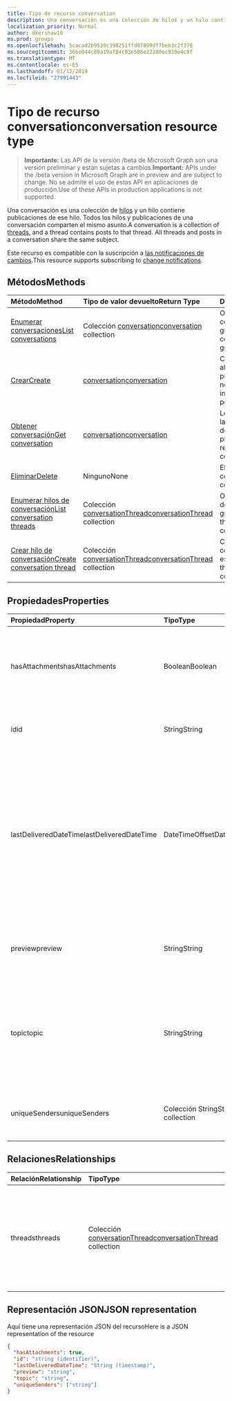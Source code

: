 ```yaml
---
title: Tipo de recurso conversation
description: Una conversación es una colección de hilos y un hilo contiene publicaciones de ese hilo. Todos los hilos y publicaciones de una conversación comparten el mismo asunto.
localization_priority: Normal
author: dkershaw10
ms.prod: groups
ms.openlocfilehash: 5cacad2b9539c398251ffd07899df7beb3c2f378
ms.sourcegitcommit: 36be044c89a19af84c93e586e22200ec919e4c9f
ms.translationtype: MT
ms.contentlocale: es-ES
ms.lasthandoff: 01/12/2019
ms.locfileid: "27991443"
---
```

# <a name="conversation-resource-type"></a><span data-ttu-id="9c3f9-104">Tipo de recurso conversation</span><span class="sxs-lookup"><span data-stu-id="9c3f9-104">conversation resource type</span></span>

> <span data-ttu-id="9c3f9-105">**Importante:** Las API de la versión /beta de Microsoft Graph son una versión preliminar y están sujetas a cambios.</span><span class="sxs-lookup"><span data-stu-id="9c3f9-105">**Important:** APIs under the /beta version in Microsoft Graph are in preview and are subject to change.</span></span> <span data-ttu-id="9c3f9-106">No se admite el uso de estas API en aplicaciones de producción.</span><span class="sxs-lookup"><span data-stu-id="9c3f9-106">Use of these APIs in production applications is not supported.</span></span>

<span data-ttu-id="9c3f9-p103">Una conversación es una colección de [hilos](conversationthread.md) y un hilo contiene publicaciones de ese hilo. Todos los hilos y publicaciones de una conversación comparten el mismo asunto.</span><span class="sxs-lookup"><span data-stu-id="9c3f9-p103">A conversation is a collection of [threads](conversationthread.md), and a thread contains posts to that thread. All threads and posts in a conversation share the same subject.</span></span>

<span data-ttu-id="9c3f9-109">Este recurso es compatible con la suscripción a [las notificaciones de cambios](/graph/webhooks).</span><span class="sxs-lookup"><span data-stu-id="9c3f9-109">This resource supports subscribing to [change notifications](/graph/webhooks).</span></span>

## <a name="methods"></a><span data-ttu-id="9c3f9-110">Métodos</span><span class="sxs-lookup"><span data-stu-id="9c3f9-110">Methods</span></span>

| <span data-ttu-id="9c3f9-111">Método</span><span class="sxs-lookup"><span data-stu-id="9c3f9-111">Method</span></span>       | <span data-ttu-id="9c3f9-112">Tipo de valor devuelto</span><span class="sxs-lookup"><span data-stu-id="9c3f9-112">Return Type</span></span>  |<span data-ttu-id="9c3f9-113">Descripción</span><span class="sxs-lookup"><span data-stu-id="9c3f9-113">Description</span></span>|
|:---------------|:--------|:----------|
|[<span data-ttu-id="9c3f9-114">Enumerar conversaciones</span><span class="sxs-lookup"><span data-stu-id="9c3f9-114">List conversations</span></span>](../api/group-list-conversations.md) | <span data-ttu-id="9c3f9-115">Colección [conversation](conversation.md)</span><span class="sxs-lookup"><span data-stu-id="9c3f9-115">[conversation](conversation.md) collection</span></span> |<span data-ttu-id="9c3f9-116">Obtenga la lista de conversaciones en este grupo.</span><span class="sxs-lookup"><span data-stu-id="9c3f9-116">Get the list of conversations in this group.</span></span>|
|[<span data-ttu-id="9c3f9-117">Crear</span><span class="sxs-lookup"><span data-stu-id="9c3f9-117">Create</span></span>](../api/group-post-conversations.md) |[<span data-ttu-id="9c3f9-118">conversation</span><span class="sxs-lookup"><span data-stu-id="9c3f9-118">conversation</span></span>](conversation.md)| <span data-ttu-id="9c3f9-119">Cree una conversación al incluir un hilo y una publicación.</span><span class="sxs-lookup"><span data-stu-id="9c3f9-119">Create a new conversation by including a thread and a post.</span></span>|
|[<span data-ttu-id="9c3f9-120">Obtener conversación</span><span class="sxs-lookup"><span data-stu-id="9c3f9-120">Get conversation</span></span>](../api/conversation-get.md) | [<span data-ttu-id="9c3f9-121">conversation</span><span class="sxs-lookup"><span data-stu-id="9c3f9-121">conversation</span></span>](conversation.md) |<span data-ttu-id="9c3f9-122">Lea las propiedades y las relaciones del objeto de conversación.</span><span class="sxs-lookup"><span data-stu-id="9c3f9-122">Read properties and relationships of conversation object.</span></span>|
|[<span data-ttu-id="9c3f9-123">Eliminar</span><span class="sxs-lookup"><span data-stu-id="9c3f9-123">Delete</span></span>](../api/conversation-delete.md) | <span data-ttu-id="9c3f9-124">Ninguno</span><span class="sxs-lookup"><span data-stu-id="9c3f9-124">None</span></span> |<span data-ttu-id="9c3f9-125">Elimine el objeto de conversación.</span><span class="sxs-lookup"><span data-stu-id="9c3f9-125">Delete conversation object.</span></span> |
|[<span data-ttu-id="9c3f9-126">Enumerar hilos de conversación</span><span class="sxs-lookup"><span data-stu-id="9c3f9-126">List conversation threads</span></span>](../api/conversation-list-threads.md) |<span data-ttu-id="9c3f9-127">Colección [conversationThread](conversationthread.md)</span><span class="sxs-lookup"><span data-stu-id="9c3f9-127">[conversationThread](conversationthread.md) collection</span></span>| <span data-ttu-id="9c3f9-128">Obtenga todos los hilos de una conversación de grupo.</span><span class="sxs-lookup"><span data-stu-id="9c3f9-128">Get all the threads in a group conversation.</span></span>|
|[<span data-ttu-id="9c3f9-129">Crear hilo de conversación</span><span class="sxs-lookup"><span data-stu-id="9c3f9-129">Create conversation thread</span></span>](../api/conversation-post-threads.md) |<span data-ttu-id="9c3f9-130">Colección [conversationThread](conversationthread.md)</span><span class="sxs-lookup"><span data-stu-id="9c3f9-130">[conversationThread](conversationthread.md) collection</span></span>| <span data-ttu-id="9c3f9-131">Cree un hilo en la conversación especificada.</span><span class="sxs-lookup"><span data-stu-id="9c3f9-131">Create a thread in the specified conversation.</span></span>|

## <a name="properties"></a><span data-ttu-id="9c3f9-132">Propiedades</span><span class="sxs-lookup"><span data-stu-id="9c3f9-132">Properties</span></span>
| <span data-ttu-id="9c3f9-133">Propiedad</span><span class="sxs-lookup"><span data-stu-id="9c3f9-133">Property</span></span>     | <span data-ttu-id="9c3f9-134">Tipo</span><span class="sxs-lookup"><span data-stu-id="9c3f9-134">Type</span></span>   |<span data-ttu-id="9c3f9-135">Descripción</span><span class="sxs-lookup"><span data-stu-id="9c3f9-135">Description</span></span>|
|:---------------|:--------|:----------|
|<span data-ttu-id="9c3f9-136">hasAttachments</span><span class="sxs-lookup"><span data-stu-id="9c3f9-136">hasAttachments</span></span>|<span data-ttu-id="9c3f9-137">Boolean</span><span class="sxs-lookup"><span data-stu-id="9c3f9-137">Boolean</span></span>|<span data-ttu-id="9c3f9-138">Indica si alguna de las publicaciones de esta conversación tiene al menos un dato adjunto.</span><span class="sxs-lookup"><span data-stu-id="9c3f9-138">Indicates whether any of the posts within this Conversation has at least one attachment.</span></span>|
|<span data-ttu-id="9c3f9-139">id</span><span class="sxs-lookup"><span data-stu-id="9c3f9-139">id</span></span>|<span data-ttu-id="9c3f9-140">String</span><span class="sxs-lookup"><span data-stu-id="9c3f9-140">String</span></span>|<span data-ttu-id="9c3f9-p104">El identificador único de las conversaciones. Solo lectura.</span><span class="sxs-lookup"><span data-stu-id="9c3f9-p104">The conversations's unique identifier. Read-only.</span></span>|
|<span data-ttu-id="9c3f9-143">lastDeliveredDateTime</span><span class="sxs-lookup"><span data-stu-id="9c3f9-143">lastDeliveredDateTime</span></span>|<span data-ttu-id="9c3f9-144">DateTimeOffset</span><span class="sxs-lookup"><span data-stu-id="9c3f9-144">DateTimeOffset</span></span>|<span data-ttu-id="9c3f9-p105">El tipo de marca de tiempo representa la información de fecha y hora con el formato ISO 8601 y está siempre en hora UTC. Por ejemplo, medianoche UTC del 1 de enero de 2014 sería así: `'2014-01-01T00:00:00Z'`</span><span class="sxs-lookup"><span data-stu-id="9c3f9-p105">The Timestamp type represents date and time information using ISO 8601 format and is always in UTC time. For example, midnight UTC on Jan 1, 2014 would look like this: `'2014-01-01T00:00:00Z'`</span></span>|
|<span data-ttu-id="9c3f9-147">preview</span><span class="sxs-lookup"><span data-stu-id="9c3f9-147">preview</span></span>|<span data-ttu-id="9c3f9-148">String</span><span class="sxs-lookup"><span data-stu-id="9c3f9-148">String</span></span>|<span data-ttu-id="9c3f9-149">Un breve resumen del cuerpo de la última publicación de esta conversación.</span><span class="sxs-lookup"><span data-stu-id="9c3f9-149">A short summary from the body of the latest post in this converstaion.</span></span>|
|<span data-ttu-id="9c3f9-150">topic</span><span class="sxs-lookup"><span data-stu-id="9c3f9-150">topic</span></span>|<span data-ttu-id="9c3f9-151">String</span><span class="sxs-lookup"><span data-stu-id="9c3f9-151">String</span></span>|<span data-ttu-id="9c3f9-p106">El tema de la conversación. Esta propiedad se puede establecer al crear la conversación, pero no se puede actualizar.</span><span class="sxs-lookup"><span data-stu-id="9c3f9-p106">The topic of the conversation. This property can be set when the conversation is created, but it cannot be updated.</span></span>|
|<span data-ttu-id="9c3f9-154">uniqueSenders</span><span class="sxs-lookup"><span data-stu-id="9c3f9-154">uniqueSenders</span></span>|<span data-ttu-id="9c3f9-155">Colección String</span><span class="sxs-lookup"><span data-stu-id="9c3f9-155">String collection</span></span>|<span data-ttu-id="9c3f9-156">Todos los usuarios que envían un mensaje a esta conversación.</span><span class="sxs-lookup"><span data-stu-id="9c3f9-156">All the users that sent a message to this Conversation.</span></span>|

## <a name="relationships"></a><span data-ttu-id="9c3f9-157">Relaciones</span><span class="sxs-lookup"><span data-stu-id="9c3f9-157">Relationships</span></span>
| <span data-ttu-id="9c3f9-158">Relación</span><span class="sxs-lookup"><span data-stu-id="9c3f9-158">Relationship</span></span> | <span data-ttu-id="9c3f9-159">Tipo</span><span class="sxs-lookup"><span data-stu-id="9c3f9-159">Type</span></span>   |<span data-ttu-id="9c3f9-160">Descripción</span><span class="sxs-lookup"><span data-stu-id="9c3f9-160">Description</span></span>|
|:---------------|:--------|:----------|
|<span data-ttu-id="9c3f9-161">threads</span><span class="sxs-lookup"><span data-stu-id="9c3f9-161">threads</span></span>|<span data-ttu-id="9c3f9-162">Colección [conversationThread](conversationthread.md)</span><span class="sxs-lookup"><span data-stu-id="9c3f9-162">[conversationThread](conversationthread.md) collection</span></span>|<span data-ttu-id="9c3f9-p107">Una colección de todos los hilos de la conversación. Una propiedad de navegación. Solo lectura. Admite valores NULL.</span><span class="sxs-lookup"><span data-stu-id="9c3f9-p107">A collection of all the conversation threads in the conversation. A navigation property. Read-only. Nullable.</span></span>|

## <a name="json-representation"></a><span data-ttu-id="9c3f9-167">Representación JSON</span><span class="sxs-lookup"><span data-stu-id="9c3f9-167">JSON representation</span></span>

<span data-ttu-id="9c3f9-168">Aquí tiene una representación JSON del recurso</span><span class="sxs-lookup"><span data-stu-id="9c3f9-168">Here is a JSON representation of the resource</span></span>

<!-- {
  "blockType": "resource",
  "optionalProperties": [
    "threads"
  ],
  "keyProperty": "id",
  "@odata.type": "microsoft.graph.conversation"
}-->

```json
{
  "hasAttachments": true,
  "id": "string (identifier)",
  "lastDeliveredDateTime": "String (timestamp)",
  "preview": "string",
  "topic": "string",
  "uniqueSenders": ["string"]
}

```


<!-- uuid: 8fcb5dbc-d5aa-4681-8e31-b001d5168d79
2015-10-25 14:57:30 UTC -->
<!-- {
  "type": "#page.annotation",
  "description": "conversation resource",
  "keywords": "",
  "section": "documentation",
  "tocPath": ""
}-->
